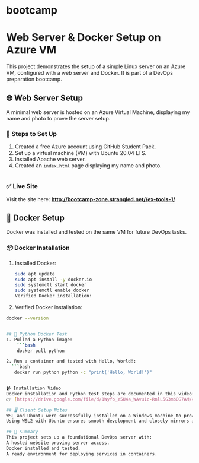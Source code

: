 # bootcamp
# Web Server & Docker Setup on Azure VM

This project demonstrates the setup of a simple Linux server on an Azure VM, configured with a web server and Docker. It is part of a DevOps preparation bootcamp.

## 🌐 Web Server Setup

A minimal web server is hosted on an Azure Virtual Machine, displaying my name and photo to prove the server setup.

### 🔧 Steps to Set Up
1. Created a free Azure account using GitHub Student Pack.
2. Set up a virtual machine (VM) with Ubuntu 20.04 LTS.
3. Installed Apache web server.
4. Created an `index.html` page displaying my name and photo.
     ```

### ✅ Live Site

Visit the site here: **http://bootcamp-zone.strangled.net//ex-tools-1/**

## 🐳 Docker Setup

Docker was installed and tested on the same VM for future DevOps tasks.

### 📦 Docker Installation

1. Installed Docker:
   ```bash
   sudo apt update
   sudo apt install -y docker.io
   sudo systemctl start docker
   sudo systemctl enable docker
   Verified Docker installation:

2. Verified Docker installation:
  ```bash
 docker --version

 
## 🐍 Python Docker Test
  1. Pulled a Python image:
      ```bash
      docker pull python
  
 2. Run a container and tested with Hello, World!:
    ```bash
     docker run python python -c "print('Hello, World!')"


 📹 Installation Video
 Docker installation and Python test steps are documented in this video:
 👉 [https://drive.google.com/file/d/1Wyfo_Y5U4a_WAvu1c-RnlL5G3mbQG7AM/view?usp=sharing]

 ## 🖥️ Client Setup Notes
  WSL and Ubuntu were successfully installed on a Windows machine to provide a Linux-like development environment. This setup allows for native command-line tools and better compatibility with Docker and other DevOps tools.
  Using WSL2 with Ubuntu ensures smooth development and closely mirrors a real server environment.

 ## 📌 Summary
 This project sets up a foundational DevOps server with:
 A hosted website proving server access.
 Docker installed and tested.
 A ready environment for deploying services in containers.



